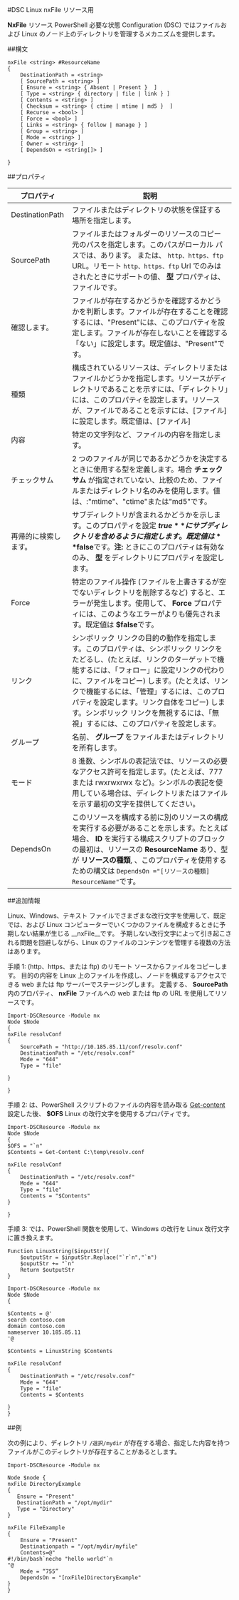 #DSC Linux nxFile リソース用

**NxFile** リソース PowerShell 必要な状態 Configuration (DSC) ではファイルおよび Linux のノード上のディレクトリを管理するメカニズムを提供します。

##構文

```
nxFile <string> #ResourceName
{
    DestinationPath = <string>
    [ SourcePath = <string> ]
    [ Ensure = <string> { Absent | Present }  ]
    [ Type = <string> { directory | file | link } ]
    [ Contents = <string> ]
    [ Checksum = <string> { ctime | mtime | md5 }  ]
    [ Recurse = <bool> ]
    [ Force = <bool> ]
    [ Links = <string> { follow | manage } ]
    [ Group = <string> ]
    [ Mode = <string> ]
    [ Owner = <string> ]
    [ DependsOn = <string[]> ]

}
```

##プロパティ

| プロパティ| 説明|
|---|---|
| DestinationPath| ファイルまたはディレクトリの状態を保証する場所を指定します。|
| SourcePath| ファイルまたはフォルダーのリソースのコピー元のパスを指定します。このパスがローカル パスでは、あります。 または、 `http、https、ftp` URL。リモート `http、https、ftp` Url でのみはされたときにサポートの値、 **型** プロパティは、ファイルです。|
| 確認します。| ファイルが存在するかどうかを確認するかどうかを判断します。ファイルが存在することを確認するには、"Present"には、このプロパティを設定します。ファイルが存在しないことを確認する「ない」に設定します。既定値は、"Present"です。|
| 種類| 構成されているリソースは、ディレクトリまたはファイルかどうかを指定します。リソースがディレクトリであることを示すには、「ディレクトリ」には、このプロパティを設定します。リソースが、ファイルであることを示すには、[ファイル] に設定します。既定値は、[ファイル]|
| 内容| 特定の文字列など、ファイルの内容を指定します。|
| チェックサム| 2 つのファイルが同じであるかどうかを決定するときに使用する型を定義します。場合 **チェックサム** が指定されていない、比較のため、ファイルまたはディレクトリ名のみを使用します。値は、:"mtime"、"ctime"または"md5"です。|
| 再帰的に検索します。| サブディレクトリが含まれるかどうかを示します。このプロパティを設定 **$true** にサブディレクトリを含めるように指定します。既定値は **$false**です。**注:** ときにこのプロパティは有効なのみ、 **型** をディレクトリにプロパティを設定します。|
| Force| 特定のファイル操作 (ファイルを上書きするが空でないディレクトリを削除するなど) すると、エラーが発生します。使用して、 **Force** プロパティには、このようなエラーがよりも優先されます。既定値は **$false**です。|
| リンク| シンボリック リンクの目的の動作を指定します。このプロパティは、シンボリック リンクをたどるし、(たとえば、リンクのターゲットで機能するには、「フォロー」に設定リンクの代わりに、ファイルをコピー) します。(たとえば、リンクで機能するには、「管理」するには、このプロパティを設定します。リンク自体をコピー) します。シンボリック リンクを無視するには、「無視」するには、このプロパティを設定します。|
| グループ| 名前、 **グループ** をファイルまたはディレクトリを所有します。|
| モード| 8 進数、シンボルの表記法では、リソースの必要なアクセス許可を指定します。(たとえば、777 または rwxrwxrwx など)。シンボルの表記を使用している場合は、ディレクトリまたはファイルを示す最初の文字を提供してください。|
| DependsOn| このリソースを構成する前に別のリソースの構成を実行する必要があることを示します。たとえば場合、 **ID** を実行する構成スクリプトのブロックの最初は、リソースの **ResourceName** あり、型が **リソースの種類**, 、このプロパティを使用するための構文は `DependsOn ="[リソースの種類] ResourceName"`です。|

##追加情報

Linux、Windows、テキスト ファイルでさまざまな改行文字を使用して、既定では、および Linux コンピューターでいくつかのファイルを構成するときに予期しない結果が生じる __nxFile__です。 予期しない改行文字によって引き起こされる問題を回避しながら、Linux のファイルのコンテンツを管理する複数の方法はあります。

手順 1: (http、https、または ftp) のリモート ソースからファイルをコピーします。 目的の内容を Linux 上のファイルを作成し、ノードを構成するアクセスできる web または ftp サーバーでステージングします。 定義する、 __SourcePath__ 内のプロパティ、 __nxFile__ ファイルへの web または ftp の URL を使用してリソースです。

```
Import-DSCResource -Module nx
Node $Node
{
nxFile resolvConf
{
    SourcePath = "http://10.185.85.11/conf/resolv.conf"
    DestinationPath = "/etc/resolv.conf"
    Mode = "644"        
    Type = "file"

}

}
```


手順 2: は、PowerShell スクリプトのファイルの内容を読み取る [Get-content](https://technet.microsoft.com/en-us/library/hh849787.aspx) 設定した後、 __$OFS__ Linux の改行文字を使用するプロパティです。


```
Import-DSCResource -Module nx
Node $Node
{
$OFS = "`n"
$Contents = Get-Content C:\temp\resolv.conf

nxFile resolvConf
{
    DestinationPath = "/etc/resolv.conf"
    Mode = "644"        
    Type = "file"
    Contents = "$Contents"
}

}
```


手順 3: では、PowerShell 関数を使用して、Windows の改行を Linux 改行文字に置き換えます。

```
Function LinuxString($inputStr){
    $outputStr = $inputStr.Replace("`r`n","`n")
    $ouputStr += "`n"
    Return $outputStr
}

Import-DSCResource -Module nx
Node $Node
{

$Contents = @'
search contoso.com
domain contoso.com
nameserver 10.185.85.11
'@

$Contents = LinuxString $Contents

nxFile resolvConf
{
    DestinationPath = "/etc/resolv.conf"
    Mode = "644"        
    Type = "file"
    Contents = $Contents

}
}
```

##例

次の例により、ディレクトリ `/選択/mydir` が存在する場合、指定した内容を持つファイルがこのディレクトリが存在することがあるとします。

```
Import-DSCResource -Module nx 

Node $node {
nxFile DirectoryExample
{
   Ensure = "Present"
   DestinationPath = "/opt/mydir"
   Type = "Directory"
}

nxFile FileExample
{
    Ensure = "Present"
    Destinationpath = "/opt/mydir/myfile"
    Contents=@"
#!/bin/bash`necho "hello world"`n
"@ 
    Mode = “755”
    DependsOn = "[nxFile]DirectoryExample"
} 
}
```





